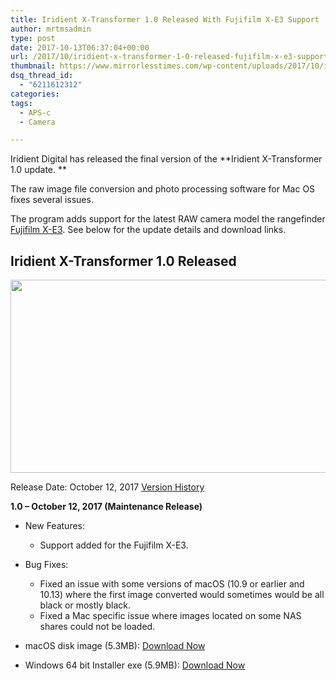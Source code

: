 ```yaml
---
title: Iridient X-Transformer 1.0 Released With Fujifilm X-E3 Support
author: mrtmsadmin
type: post
date: 2017-10-13T06:37:04+00:00
url: /2017/10/iridient-x-transformer-1-0-released-fujifilm-x-e3-support/
thumbnail: https://www.mirrorlesstimes.com/wp-content/uploads/2017/10/iridient-transformer-1-750x463.png
dsq_thread_id:
  - "6211612312"
categories:
tags:
  - APS-c
  - Camera

---
```

Iridient Digital has released the final version of the **Iridient X-Transformer 1.0 update. **

The raw image file conversion and photo processing software for Mac OS fixes several issues.

The program adds support for the latest RAW camera model the rangefinder <a href="http://amzn.to/2zk5a0E" target="_blank" rel="noopener">Fujifilm X-E3</a>. See below for the update details and download links.

## Iridient X-Transformer 1.0 Released

[<img class="aligncenter size-full wp-image-1299" src="https://i0.wp.com/www.mirrorlesstimes.com/wp-content/uploads/2017/10/iridient-transformer-1.png?resize=600%2C309&#038;ssl=1" alt="" width="600" height="309" srcset="https://i0.wp.com/www.mirrorlesstimes.com/wp-content/uploads/2017/10/iridient-transformer-1.png?w=900&ssl=1 900w, https://i0.wp.com/www.mirrorlesstimes.com/wp-content/uploads/2017/10/iridient-transformer-1.png?resize=300%2C154&ssl=1 300w, https://i0.wp.com/www.mirrorlesstimes.com/wp-content/uploads/2017/10/iridient-transformer-1.png?resize=768%2C395&ssl=1 768w, https://i0.wp.com/www.mirrorlesstimes.com/wp-content/uploads/2017/10/iridient-transformer-1.png?resize=700%2C360&ssl=1 700w" sizes="(max-width: 600px) 100vw, 600px" data-recalc-dims="1" />][1]

Release Date: October 12, 2017 <a href="http://iridientdigital.com/products/xtransformer_history.html" target="_blank" rel="follow external noopener noreferrer" data-wpel-link="external">Version History</a>

**1.0 – October 12, 2017 (Maintenance Release)**

  * New Features: 
      * Support added for the Fujifilm X-E3.
  * Bug Fixes: 
      * Fixed an issue with some versions of macOS (10.9 or earlier and 10.13) where the first image converted would sometimes would be all black or mostly black.
      * Fixed a Mac specific issue where images located on some NAS shares could not be loaded.

  * macOS disk image (5.3MB): <a href="http://iridientdigital.com/downloads/IridientXTransformer_100.dmg" target="_blank" rel="follow external noopener noreferrer" data-wpel-link="external">Download Now</a>
  * Windows 64 bit Installer exe (5.9MB): <a href="http://iridientdigital.com/downloads/IridientXTransformerSetup_100_x64.exe" target="_blank" rel="follow external noopener noreferrer" data-wpel-link="external">Download Now</a>

 [1]: https://i0.wp.com/www.mirrorlesstimes.com/wp-content/uploads/2017/10/iridient-transformer-1.png?ssl=1